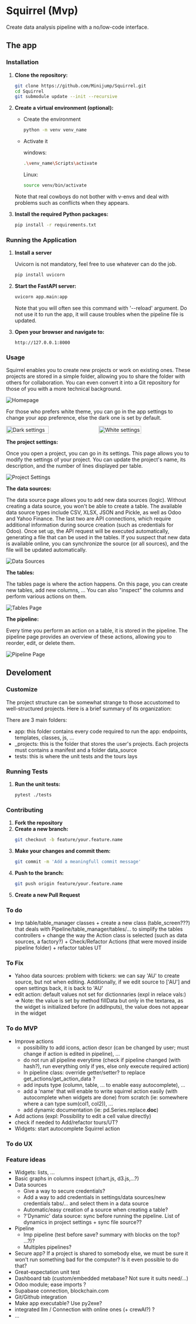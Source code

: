 # Squirrel (Mvp)
      
Create data analysis pipeline with a no/low-code interface. 
## The app
### Installation

1. **Clone the repository:**
    ```sh
    git clone https://github.com/Minijump/Squirrel.git
    cd Squirrel
    git submodule update --init --recursive
    ```

2. **Create a virtual environment (optional):**
    * Create the environment
        ```sh
        python -m venv venv_name
        ```
    * Activate it

        windows:
        ```sh
        .\venv_name\Scripts\activate
        ```

        Linux:
        ```sh
        source venv/bin/activate
        ```
    Note that real cowboys do not bother with v-envs and deal with problems such as conflicts when they appears. 

3. **Install the required Python packages:**
    ```sh
    pip install -r requirements.txt
    ```

### Running the Application

1. **Install a server**

    Uvicorn is not mandatory, feel free to use whatever can do the job.

    ```sh
    pip install uvicorn
    ```

2. **Start the FastAPI server:**
    ```sh
    uvicorn app.main:app
    ```
    Note that you will often see this command with '--reload' argument. Do not use it to run the app, it will cause troubles when the pipeline file is updated.

3. **Open your browser and navigate to:**
    ```
    http://127.0.0.1:8000
    ```

### Usage

Squirrel enables you to create new projects or work on existing ones. These projects are stored in a simple folder, allowing you to share the folder with others for collaboration. You can even convert it into a Git repository for those of you with a more technical background.

![Homepage](app/utils/templates/static/img/homepage.png)

For those who prefers white theme, you can go in the app settings to change your app preference, else the dark one is set by default.

<div style="display: flex; gap: 10px;">
  <img src="app/utils/templates/static/img/dark_settings.png" alt="Dark settings" style="width: 48%;">
  <img src="app/utils/templates/static/img/white_settings.png" alt="White settings" style="width: 48%;">
</div>

__The project settings:__

Once you open a project, you can go in its settings. This page allows you to modify the settings of your project. You can update the project's name, its description, and the number of lines displayed per table.

![Project Settings](app/utils/templates/static/img/projects_settings.png)

__The data sources:__

The data source page allows you to add new data sources (logic). Without creating a data source, you won't be able to create a table. The available data source types include CSV, XLSX, JSON and Pickle, as well as Odoo and Yahoo Finance. The last two are API connections, which require additional information during source creation (such as credentials for Odoo). Once set up, the API request will be executed automatically, generating a file that can be used in the tables. If you suspect that new data is available online, you can synchronize the source (or all sources), and the file will be updated automatically.

![Data Sources](app/utils/templates/static/img/data_sources_grid.png)

__The tables:__

The tables page is where the action happens. On this page, you can create new tables, add new columns, ... You can also "inspect" the columns and perform various actions on them.

![Tables Page](app/utils/templates/static/img/tables.png)

__The pipeline:__

Every time you perform an action on a table, it is stored in the pipeline. The pipeline page provides an overview of these actions, allowing you to reorder, edit, or delete them.

![Pipeline Page](app/utils/templates/static/img/pipeline.png)

## Develoment
### Customize

The project structure can be somewhat strange to those accustomed to well-structured projects. Here is a brief summary of its organization:

There are 3 main folders:

* app: this folder contains every code required to run the app: endpoints, templates, classes, js, ...
* _projects: this is the folder that stores the user's projects. Each projects must contains a manifest and a folder data_source
* tests: this is where the unit tests and the tours lays

### Running Tests

1. **Run the unit tests:**
    ```sh
    pytest ./tests
    ```
### Contributing

1. **Fork the repository**
2. **Create a new branch:**
    ```sh
    git checkout -b feature/your.feature.name
    ```
3. **Make your changes and commit them:**
    ```sh
    git commit -m 'Add a meaningfull commit message'
    ```
4. **Push to the branch:**
    ```sh
    git push origin feature/your.feature.name
    ```
5. **Create a new Pull Request**

### To do
* Imp table/table_manager classes + create a new class (table_screen???) that deals with Pipeline/table_manager/tables/... to simplify the tables controllers + change the way the Action class is selected (such as data sources, a factory?) + Check/Refactor Actions (that were moved inside pipeline folder) + refactor tables UT

### To Fix
* Yahoo data sources: problem with tickers: we can say 'AU' to create source, but not when editing. Additionally, if we edit source to ['AU'] and open settings back, it is back to 'AU'
* edit action: default values not set for dictionnaries (expl in relace vals:) => Note: the value is set by method fillData but only in the textarea, as the widget is initialized before (in addInputs), the value does not appear in the widget

### To do MVP
* Improve actions
  * possibility to add icons, action descr (can be changed by user; must change if action is edited in pipeline), ...
  * do not run all pipeline everytime (check if pipeline changed (with hash?), run everything only if yes, else only execute required action)
  * In pipeline class: override getter/setter? to replace get_actions/get_action_data ?
  * add inputs type (column, table, ... to enable easy autocomplete), ... 
  * add a 'name' that will enable to write squirrel action easily (with autocomplete when widgets are done) from scratch (ie: somewhere where a can type sum(col1, col2)), ...
  * add dynamic documentation (ie: pd.Series.replace.__doc__)
* Add actions (expl: Possibility to edit a cell value directly)
* check if needed to Add/refactor tours/UT?
* Widgets: start autocomplete Squirrel action

### To do UX

### Feature ideas
* Widgets: lists, ...
* Basic graphs in columns inspect (chart.js, d3.js,...?)
* Data sources
  * Give a way to secure credentials?
  * Add a way to add credentials in settings/data sources/new credentials tabs/... and select them in a data source
  * Automatic/easy creation of a source when creating a table?
  * ?'Dynamic' data source: sync before running the pipeline. List of dynamics in project settings + sync file source??
* Pipeline
  * Imp pipeline (test before save? summary with blocks on the top? ...?)?
  * Multiples pipelines?
* Secure app? If a project is shared to somebody else, we must be sure it won't run something bad for the computer? Is it even possible to do that?
* Great-expectation unit test
* Dashboard tab (custom/embedded metabase? Not sure it suits need/...)
* Odoo module; ease imports ?
* Supabase connection, blockchain.com
* Git/Github integration
* Make app executable? Use py2exe?
* integrated llm / Connection with online ones (+ crewAI?) ?
* ...
